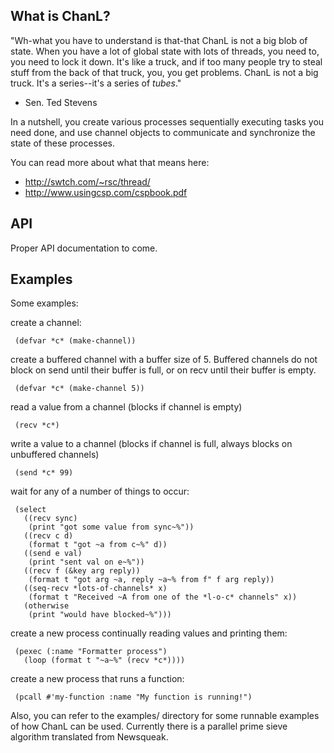 What is ChanL?
-------------- 

"Wh-what you have to understand is that-that ChanL is not a big blob of state. When you have a lot
of global state with lots of threads, you need to, you need to lock it down. It's like a truck, and
if too many people try to steal stuff from the back of that truck, you, you get problems.  ChanL is
not a big truck. It's a series--it's a series of *tubes*."  
- Sen. Ted Stevens

In a nutshell, you create various processes sequentially executing tasks you need done,
and use channel objects to communicate and synchronize the state of these processes.

You can read more about what that means here:
- http://swtch.com/~rsc/thread/
- http://www.usingcsp.com/cspbook.pdf

API
---
Proper API documentation to come.

Examples
--------

Some examples:

create a channel:

     (defvar *c* (make-channel))

create a buffered channel with a buffer size of 5. Buffered channels do not block on
send until their buffer is full, or on recv until their buffer is empty.

     (defvar *c* (make-channel 5))

read a value from a channel (blocks if channel is empty)

     (recv *c*)

write a value to a channel (blocks if channel is full, always blocks on unbuffered channels)

     (send *c* 99)

wait for any of a number of things to occur:

     (select
       ((recv sync)
        (print "got some value from sync~%"))
       ((recv c d)
        (format t "got ~a from c~%" d))
       ((send e val)
        (print "sent val on e~%"))
       ((recv f (&key arg reply))
        (format t "got arg ~a, reply ~a~% from f" f arg reply))
       ((seq-recv *lots-of-channels* x)
        (format t "Received ~A from one of the *l-o-c* channels" x))
       (otherwise
        (print "would have blocked~%")))

create a new process continually reading values and printing them:

     (pexec (:name "Formatter process")
       (loop (format t "~a~%" (recv *c*))))

create a new process that runs a function:

     (pcall #'my-function :name "My function is running!")

Also, you can refer to the examples/ directory for some runnable examples of
how ChanL can be used. Currently there is a parallel prime sieve algorithm
translated from Newsqueak.

